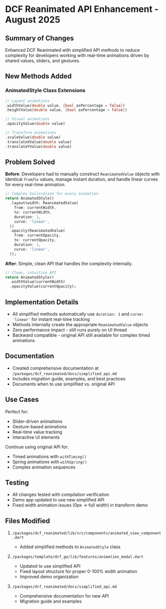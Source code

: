 # DCF Reanimated API Enhancement - August 2025

## Summary of Changes

Enhanced DCF Reanimated with simplified API methods to reduce complexity for developers working with real-time animations driven by shared values, sliders, and gestures.

## New Methods Added

### AnimatedStyle Class Extensions

```dart
// Layout animations
.widthValue(double value, {bool asPercentage = false})
.heightValue(double value, {bool asPercentage = false})

// Visual animations  
.opacityValue(double value)

// Transform animations
.scaleValue(double value)
.translateXValue(double value)
.translateYValue(double value)
```

## Problem Solved

**Before**: Developers had to manually construct `ReanimatedValue` objects with identical `from`/`to` values, manage instant duration, and handle linear curves for every real-time animation.

```dart
// Complex boilerplate for every animation
return AnimatedStyle()
  .layout(width: ReanimatedValue(
    from: currentWidth,
    to: currentWidth,
    duration: 1, 
    curve: 'linear',
  ))
  .opacity(ReanimatedValue(
    from: currentOpacity,
    to: currentOpacity,
    duration: 1,
    curve: 'linear',
  ));
```

**After**: Simple, clean API that handles the complexity internally.

```dart
// Clean, intuitive API
return AnimatedStyle()
  .widthValue(currentWidth)
  .opacityValue(currentOpacity);
```

## Implementation Details

- All simplified methods automatically use `duration: 1` and `curve: 'linear'` for instant real-time tracking
- Methods internally create the appropriate `ReanimatedValue` objects
- Zero performance impact - still runs purely on UI thread
- Backward compatible - original API still available for complex timed animations

## Documentation

- Created comprehensive documentation at `/packages/dcf_reanimated/docs/simplified_api.md`
- Includes migration guide, examples, and best practices
- Documents when to use simplified vs. original API

## Use Cases

Perfect for:
- Slider-driven animations
- Gesture-based animations  
- Real-time value tracking
- Interactive UI elements

Continue using original API for:
- Timed animations with `withTiming()`
- Spring animations with `withSpring()`
- Complex animation sequences

## Testing

- All changes tested with compilation verification
- Demo app updated to use new simplified API
- Fixed width animation issues (0px → full width) in transform demo

## Files Modified

1. `/packages/dcf_reanimated/lib/src/components/animated_view_component.dart`
   - Added simplified methods to `AnimatedStyle` class
   
2. `/packages/template/dcf_go/lib/features/animation_modal.dart`
   - Updated to use simplified API
   - Fixed layout structure for proper 0-100% width animation
   - Improved demo organization
   
3. `/packages/dcf_reanimated/docs/simplified_api.md`
   - Comprehensive documentation for new API
   - Migration guide and examples
